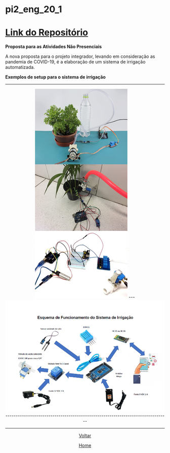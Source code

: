 # pi2\_eng\_20\_1

# [Link do Repositório](https://github.com/LPAE/pi2_eng_20_1)

**Proposta para as Atividades Não Presenciais**

A nova proposta para o projeto integrador, levando em consideração as pandemia de COVID-19, é a elaboração de um sistema de irrigação automatizada.

**Exemplos de setup para o sistema de irrigação**

---

<div style="text-align:center"><img src=".\img\irrigacao.png" />
---

<div style="text-align:center"><img src=".\img\esquema_irrigacao.png" />
--------------------------------------------------------------------------------

-----------------------------------------------



[Voltar](./../)

[Home](https://lpae.github.io/)

